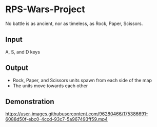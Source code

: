# RPS-Wars-Project
No battle is as ancient, nor as timeless, as Rock, Paper, Scissors.
## Input
A, S, and D keys
## Output
* Rock, Paper, and Scissors units spawn from each side of the map
* The units move towards each other

## Demonstration


https://user-images.githubusercontent.com/96280466/175386691-6088d50f-ebc0-4ccd-93c7-5a967493ff59.mp4


